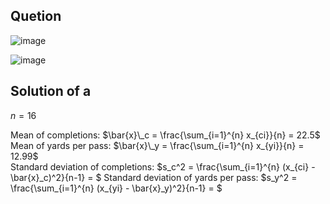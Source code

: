 ## Quetion

![image](https://github.com/user-attachments/assets/a3ae6c22-0ca6-4e89-a326-f8be7f44eec7)

![image](https://github.com/user-attachments/assets/5c323c17-bcdf-47f8-82b0-b5ee77a1d44d)

## Solution of a
$n=16$

Mean of completions: $\bar{x}\_c = \frac{\sum_{i=1}^{n} x_{ci}}{n} = 22.5$  
Mean of yards per pass: $\bar{x}\_y = \frac{\sum_{i=1}^{n} x_{yi}}{n} = 12.99$  
Standard deviation of completions: $s_c^2 = \frac{\sum_{i=1}^{n} (x_{ci} - \bar{x}\_c)^2}{n-1} = $
Standard deviation of yards per pass: $s_y^2 = \frac{\sum_{i=1}^{n} (x_{yi} - \bar{x}\_y)^2}{n-1} = $
